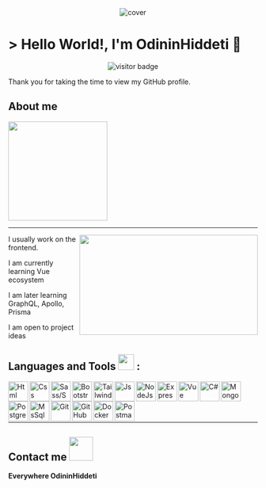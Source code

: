 <div align="center">
<img src="https://i.giphy.com/media/Q22kcRdASuBvW/giphy.webp" alt="cover" />
</div>
<h1>> Hello World!, I'm OdininHiddeti 👋</h1>
<p align='center'>
<img src="https://visitor-badge.glitch.me/badge?page_id=OdininHiddeti.OdininHiddeti" alt="visitor badge"/>
</p>
<div size='20px'>Thank you for taking the time to view my GitHub profile.</div>
<h2> About me</h2>
<img src = "https://i.giphy.com/media/LYBHgc2yiO07G3dkkQ/giphy.webp" width = 200px height = 200px>
<hr>
<img width="360px" height="202,5px" align="right" src="https://i.giphy.com/media/l378BzHA5FwWFXVSg/giphy.webp" />

I usually work on the frontend.

I am currently learning Vue ecosystem

I am later learning GraphQL, Apollo, Prisma

I am open to project ideas

## Languages and Tools <img src = "https://media3.giphy.com/media/YPUh8SkoYuurwwV4bz/giphy.gif?cid=790b761141e6380341dc8f8b4e94d9c3fc2ecac27a59ce05&rid=giphy.gif&ct=s" width = 32px> :

<img align="left" alt="Html" width="40px" src="https://raw.githubusercontent.com/rahulbanerjee26/githubAboutMeGenerator/main/icons/html.svg" />
<img align="left" alt="Css" width="40px" src="https://raw.githubusercontent.com/rahulbanerjee26/githubAboutMeGenerator/main/icons/css.svg" />
<img align="left" alt="Sass/Scss" width="40px" src="https://raw.githubusercontent.com/rahulbanerjee26/githubProfileReadmeGenerator/main/icons/sass.svg" />
<img align="left" alt="Bootstrap 5" width="40px" src="https://raw.githubusercontent.com/rahulbanerjee26/githubProfileReadmeGenerator/main/icons/bootstrap.svg" />
<img align="left" alt="Tailwind" width="40px" src="https://raw.githubusercontent.com/rahulbanerjee26/githubProfileReadmeGenerator/main/icons/tailwind.svg" />
<img align="left" alt="Js" width="40px" src="https://raw.githubusercontent.com/rahulbanerjee26/githubAboutMeGenerator/main/icons/javascript.svg" />
<!-- <img align="left" alt="Ts" width="40px" src="https://raw.githubusercontent.com/rahulbanerjee26/githubProfileReadmeGenerator/main/icons/typescript.svg" /> -->
<img align="left" alt="NodeJs" width="40px" src="https://raw.githubusercontent.com/rahulbanerjee26/githubProfileReadmeGenerator/main/icons/nodejs.svg" />
<img align="left" alt="Express" width="40px" src="https://raw.githubusercontent.com/rahulbanerjee26/githubProfileReadmeGenerator/main/icons/express.svg" />
<img align="left" alt="Vue" width="40px" src="https://raw.githubusercontent.com/rahulbanerjee26/githubProfileReadmeGenerator/main/icons/vuejs.svg" />
<img align="left" alt="C#" width="40px" src="https://raw.githubusercontent.com/rahulbanerjee26/githubProfileReadmeGenerator/main/icons/csharp.svg" />
<img align="left" alt="Mongo" width="40px" src="https://raw.githubusercontent.com/rahulbanerjee26/githubProfileReadmeGenerator/main/icons/mongodb.svg" />
<img align="left" alt="PostgreSql" width="40px" src="https://raw.githubusercontent.com/rahulbanerjee26/githubProfileReadmeGenerator/main/icons/postgresql.svg" />
<img align="left" alt="MsSql" width="40px" src="https://external-content.duckduckgo.com/iu/?u=https%3A%2F%2Fpopdock.com%2Fwp-content%2Fuploads%2Fsql-server-logo.png&f=1&nofb=1" />
<img align="left" alt="Git" width="40px" src="https://raw.githubusercontent.com/rahulbanerjee26/githubProfileReadmeGenerator/main/icons/git.svg" />
<img align="left" alt="GitHub" width="40px" src="https://raw.githubusercontent.com/rahulbanerjee26/githubProfileReadmeGenerator/main/icons/github.svg" />
<img align="left" alt="Docker" width="40px" src="https://raw.githubusercontent.com/rahulbanerjee26/githubProfileReadmeGenerator/main/icons/docker.svg" />
<img align="left" alt="Postman" width="40px" src="https://raw.githubusercontent.com/rahulbanerjee26/githubProfileReadmeGenerator/main/icons/postman.svg" />

<br/><br/><br/><br/><hr/>

<h2> Contact me <img src='https://raw.githubusercontent.com/ShahriarShafin/ShahriarShafin/main/Assets/handshake.gif' width="48px"></h2>

**Everywhere OdininHiddeti**


<!--
# Hi there, I'm Serhat but you say Odin or OdininHiddeti(Thats mean Odin's fury) 👋
**OdininHiddeti/OdininHiddeti** is a ✨ _special_ ✨ repository because its `README.md` (this file) appears on your GitHub profile.
Here are some ideas to get you started:

- 🔭 I’m currently working on ...
- 🌱 I’m currently learning ...
- 👯 I’m looking to collaborate on ...
- 🤔 I’m looking for help with ...
- 💬 Ask me about ...
- 📫 How to reach me: ...
- 😄 Pronouns: ...
- ⚡ Fun fact: ...
-->
